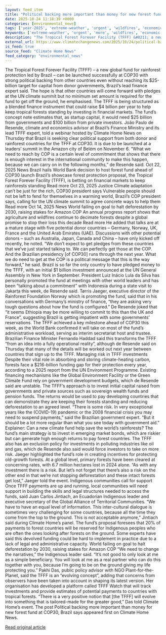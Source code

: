 ```yaml
---
layout: feed_item
title: "Political backing more important than money for new forest fund at COP30, Brazil says"
date: 2025-10-24 11:18:39 +0000
categories: [environmental_news]
tags: ['year-2025', 'extreme-weather', 'urgent', 'wildfires', 'economic-impacts', 'amazon', 'australia', 'rainforest', 'oceania', 'agriculture']
keywords: ['extreme-weather', 'urgent', 'more', 'wildfires', 'economic-impacts', 'year-2025', 'backing', 'political']
description: "The Tropical Forest Forever Facility (TFFF) &#8211; a new global fund for rainforest protection led by Brazil &#8211; can be launched successfully at COP30 w..."
external_url: https://www.climatechangenews.com/2025/10/24/political-backing-more-important-than-money-for-new-forest-fund-at-cop30-brazil-says/
is_feed: true
source_feed: "Climate Home News"
feed_category: "environmental_news"
---
```


The Tropical Forest Forever Facility (TFFF) &#8211; a new global fund for rainforest protection led by Brazil &#8211; can be launched successfully at COP30 with strong political backing from other countries even without reaching its $25-billion target for capital from donor governments, Brazil&#8217;s lead finance expert said. The hope is that other countries will come forward with pledges at the UN climate summit but no minimum set amount is required for the fund to get off the ground, he emphasised. The TFFF is being structured as a blended finance instrument that could raise $4 billion per year to help keep tropical forests standing by investing in financial markets. The fund&#8217;s concept note estimates that, as startup capital, it would need $25 billion from governments and $100 billion from private investors. João Paulo de Resende, climate and economics advisor at Brazil&#8217;s Finance Ministry and its lead TFFF expert, told a webinar hosted by Climate Home News on Thursday that Brazil is seeking clear political support from both donor and rainforest countries for the TFFF at COP30. It is due to be launched at a leaders&#8217; summit in the Amazon city of Belém on November 6. &#8220;What we need to reach by COP is a certain level of commitment that shows that there is enough interest in the international community to make this happen, because we can carry on in the following months,&#8221; de Resende said. Oct 22, 2025 News Brazil hails World Bank decision to host forest fund ahead of COP30 launch Brazil&#8217;s showcase forest protection proposal, the Tropical Forest Forever Facility (TFFF), is betting on financial markets to keep rainforests standing Read more Oct 23, 2025 Justice Climate adaptation can&#8217;t be just for the rich, COP30 president says Vulnerable people should not be left to fend for themselves in a warming world, Brazil&#8217;s COP president says, calling for the UN climate summit to agree concrete ways to help them Read more Oct 14, 2025 News World failing on goal to halt deforestation by 2030, raising stakes for Amazon COP An annual progress report shows that agriculture and wildfires continue to decimate forests despite a global promise to stop their loss this decade Read more He added that talks are at a mature stage with five potential donor countries &#8211; Germany, Norway, UK, France and the United Arab Emirates (UAE). Discussions with other potential donors &#8211; such as Australia, Japan, Canada and China &#8211; have only kicked off recently, he noted. &#8220;We don&#8217;t expect to get pledges from these countries that we&#8217;ve just started talking to. We can perfectly get those at the COP. And the Brazilian presidency [of COP30] runs through the next year. What we do need to get at the COP is a political message that this is the way forward,&#8221; he said. Brazil is so far the only country to have pledged money to the TFFF, with an initial $1 billion investment announced at the UN General Assembly in New York in September. President Luiz Inácio Lula da Silva has personally promoted the fund at meetings with other world leaders and has been &#8220;talking about a commitment&#8221; with Indonesia during a state visit to Jakarta this week, de Resende said. Tørris Jaeger, executive director of the Rainforest Foundation Norway which is promoting the fund, said that in his conversations with Germany&#8217;s ministry of finance, &#8220;they are asking very tough questions about how the fund is configured.&#8221; De Resende joked that &#8220;it seems Ethiopia may be more willing to commit to this than the UK and France&#8221;, suggesting Brazil is getting impatient with some governments&#8217; reservations. The TFFF achieved a key milestone ahead of COP30 this week, as the World Bank confirmed it will take on most of the fund&#8217;s administrative workload, serving as interim secretariat host and trustee. Brazilian Finance Minister Fernando Haddad said this transforms the TFFF “from an idea into a fully operational reality”, although de Resende said on Thursday that many of the details will be worked out next year between countries that sign up to the TFFF. Managing risk in TFFF investments Despite their vital role in absorbing and storing climate-heating carbon, forests face a $216-billion funding gap for their protection every year, according to a 2025 report from the UN Environment Programme. Existing financing mechanisms like the Global Environment Facility or the Green Climate Fund rely on government development budgets, which de Resende said are unstable. The TFFF&#8217;s approach is to invest initial capital raised from governments and private sources such as sovereign wealth funds and pension funds. The returns would be used to pay developing countries that can demonstrate they are keeping their forests standing and reducing deforestation to an agreed level. &#8220;There is some risk. In very exceptional years like the (COVID-19) pandemic or the 2008 financial crisis you may need to suspend payments,&#8221; said the Brazilian government expert. &#8220;But it should be a lot more regular than what you see today with government aid.&#8221; Explainer: Can a new climate fund help save the world’s rainforests? The fund&#8217;s main strategy is to invest in emerging market bonds, which are riskier but can generate high enough returns to pay forest countries. The TFFF also has an exclusion policy for investments in polluting industries like oil and gas, which de Resende also said would force investors to take on more risk. Jaeger highlighted the fund&#8217;s role in creating incentives for protecting old-growth forests. At a global level, primary forests have been cleared at concerning rates, with 6.7 million hectares lost in 2024 alone. &#8220;As with any investment there is a risk. But let&#8217;s not forget that there&#8217;s also a risk on the other end in that we&#8217;re not stopping deforestation and these intact forests get lost,&#8221; Jaeger told the event. Indigenous communities call for support Once TFFF payments are up and running, local communities will need support in building the skills and legal structures needed to access the funds, said Juan Carlos Jintiach, an Ecuadorian Indigenous leader and executive secretary of the Global Alliance of Territorial Communities. &#8220;We have to have an equal level of information. This inter-cultural dialogue is sometimes very challenging for some countries, because all the time they come from the top to the ground. This is not acceptable anymore,&#8221; Jintiach said during Climate Home&#8217;s panel. The fund&#8217;s proposal foresees that 20% of payments to forest countries will be reserved for Indigenous peoples who are often the ones looking after forests on the ground. Some experts have said this devolved funding could be hard to implement in practice due to a lack of legal and administrative capacity. World failing on goal to halt deforestation by 2030, raising stakes for Amazon COP &#8220;We need to change the narratives,&#8221; the Indigenous leader said. &#8220;It&#8217;s not good to only look at me as a simple beneficiary. You will look at me as a real partner who can do this together with you, because I&#8217;m going to be on the ground giving my life protecting you.&#8221; Pakhi Das, public policy advisor with NGO Plant-for-the-Planet, said the TFFF is an &#8220;evolving concept&#8221;, adding that concerns from observers have been taken into account in shaping its latest version. Her organisation has developed a platform&nbsp;called TFFF Watch that will track investments and provide estimates of potential payments to countries with tropical forests. &#8220;There is a very positive notion that [the TFFF] will evolve into something that is tailored-made for the greater good,&#8221; Das told Climate Home&#8217;s event. The post Political backing more important than money for new forest fund at COP30, Brazil says appeared first on Climate Home News.

[Read original article](https://www.climatechangenews.com/2025/10/24/political-backing-more-important-than-money-for-new-forest-fund-at-cop30-brazil-says/)
